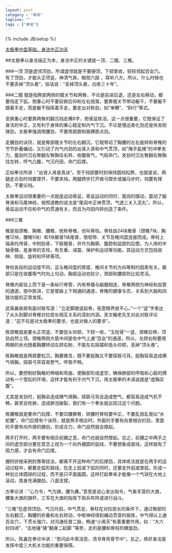 ```yaml
---
layout: post
category : "拳架"
tagline: ""
tags : ["拳架"]
---
```

{% include JB/setup %}

[太极拳中盘基础，身法中正功夫](http://mp.weixin.qq.com/s?__biz=MzA5NDE2NDYwNQ==&mid=201115718&idx=1&sn=0c19bb723720a230429816dfb95bc1d9&key=79cf83ea5128c3e50bbf4cf3a9d9b1f9761103dea8909d46308624fce5d59fc6302d314d90af7ed3a1602cd1b8f3dae7&ascene=0&uin=MTE3OTExMjE0MQ%3D%3D&devicetype=iMac+MacBookPro11%2C1+OSX+OSX+10.10+build(14A389)&version=11020012&pass_ticket=48xy2qwuELYjWREMKF7Ewza0ceaEo2RVPMOPuLZ5p9HDmQ7JGPzyeFTFLMfxZ7Mt)

##太极拳以身法端正为本，身法中正的关键是一顶、二髋、三椎。
    
###一顶
顶是虚领顶劲，所谓虚领就是不要硬顶，下颏里收，轻轻领起百会穴。有了顶劲，才能头正项竖，神清气爽，眼观六路 ，耳听八方。所以，什么时候也不要丢掉“顶头悬”，俗话说：“丢掉顶头悬，白练三十年”。    
    
###二髋
髋是指胯部两侧的髋关节和两臀，不论是前进后退，还是左右移动，都要裆走下弧，倒重心时不要前俯后仰和左右摇晃，要靠髋关节带动躯干，不要躯干跟着手走，而是躯干指挥着手走，要走出对称劲，如“单鞭”、“斜行”等式。

变换重心时要靠两臀的翻沉裆走横8字，把骨盆练活。这一点很重要，它既保证了身法的中正，又有利于身体的重心稳定和内气下沉。不论是慢运柔化劲还是快发刚弹劲，太极拳强调用腰劲，不要用肩膀和胳膊那点劲。

走腰劲的诀窍，就是臀部髋关节的左右翻沉，它既带动了胸腰的左右旋转和脊椎的节节折叠蛹动，又引动了内气内劲的出肾入肾和中气贯顶，如“掩手肱捶”的冲拳发力，蓄劲时沉右臀翻左臀胸往右转，收腹吸气，气贴命门，发劲时沉左臀翻右臀胸往左转，呼气凸腹，气沉丹田，命门后撑。

正如拳论所讲：“出肾入肾是真诀”。至于裆部要时刻保持圆裆松胯，也就是说，两腿走合劲时裆要撑开，不要夹裆，两腿跨步打开做弓蹬步或偏马步时，裆要有撑劲，不要尖裆。

太极拳运动很重要的一点就是运动骨盆，骨盆运动的同时，尾闾的摆动，震动了脑脊液和马尾神经，按照道教的说法是“尾闾中正神贯顶，气透三关入泥丸”。所以，骨盆运动不仅和中气的贯通有关，而且为丹田内转创造了条件。
    
###三椎

椎是指颈椎、胸椎、腰椎，统称脊椎，也叫脊柱。脊柱由24块椎骨（颈椎7块，胸椎12块，腰椎5块）和1块骶骨1块尾骨，借韧带、关节及椎间盘连接而成。脊柱上端承托颅骨，中附肋骨，下联髋骨，并作为胸廓、腹腔和盆腔的后壁。为人体的中轴骨骼，是身体的支柱，有负重、减震、保护和运动等功能。其运动方式包括屈伸、侧屈、旋转和环转等项。

脊柱各段的运动度不同，这与椎间盘的厚度、椎间关节的方向等制约因素有关。骶部只是在收腹吸气时向上勾动，胸部运动也较少，颈部和腰部则比较灵活。

脊椎内部自上而下是一条纵行脊管，内有脊髓与脑髓相连，脊椎两侧为神经和血管的通道，按中医讲，它是督脉上下相通的通道，脊椎的健康与否，关系到大脑和四肢功能的正常发挥。

武禹襄故居有副对联写道：“立定脚跟竖起脊，拓宽眼界放平心。”一个“竖”字表达了从头到脚对脊椎对拉拔长相互关系的深刻内涵。吴文翰老先生对此对联评论道：“这不仅是对太极拳的要求，也是对做人的要求”。
    
练颈椎就是要头正项竖，不要低头仰颏，下颏一收，“玉枕骨”一竖，颈椎拉伸，顶劲自然上领。颈椎两侧大筋中间是佐中气上通“百会”的通道，所以，左顾右盼要用两眼的余光随着胸腰转动左顾右盼，不能左右摇摆和低头仰颏，丢掉“顶头悬”。
    
练胸椎就是两肩要松沉，胸要微含，既不要挺胸又不要探肩弓背。挺胸容易造成横气填胸，探肩弓背容易憋气，呼吸不畅。

所以，要控制好胸椎的伸缩和弯曲，使胸部形成虚空，确保肺部的呼吸和心脏的搏动有一个宽松的环境，这样才能有利于内气下沉，用太极拳的术语说就是“虚胸实腹”。

尤其是发劲时，挺胸会造成横气填胸，探肩弓背会造成憋气，都容易造成气机不畅，甚至会呛肺，造成肺泡破裂，我们有一个拳友就出现过这个问题。     
    
练腰椎就是要命门后撑，不要凹腰撅臀，转腰时脊柱要中正，不要乱扭乱晃似“水蛇腰”。命门后撑有个诀窍，就是两手相合时，外面的手要有向里相合的劲，里面的手要有向外撑的掤劲，形成合力，命门自然就会撑起。

两手打开时，两手要有相合前掤之意，命门也就自然撑起。总之，前掤之中两手之间的虚空部分要在意念上视为一个向外掤圆的弧线，不要想象成直线，这样就有了阻力感，才会有命门后撑。

掤捋挤按采挒肘靠等技法，都离不开这种命门的后撑劲，具体练法就是在两手的运动过程中，都要走弧形路线，在走上弧或下弧的同时，还要走外弧或里弧，形成一种划立体圆球的过程，而不是只平面画圆，这样打起拳来才能像一个气球在大地上滚动，周身充满掤劲，八面支撑。
    
古拳论讲：“心为令，气为旗，腰为纛。”意思是说心发出指令，气象军营的大旗，腰象大旗的旗杆，三军在大旗的指挥下排兵布阵或进行战斗。

“三椎”在虚领顶劲、气沉丹田，中气贯足，脊柱在对拉拔长的条件下，通过臀部的左右翻沉，胸腰的折叠和左右转动，中枢神经得到蛹动贯穿的锻炼，中气得以上通百会穴，下贯长强穴，对沟通任督二脉，畅通“小周天”有着重要作用，如：“大六封四闭”、“击地锤”接“翻身二起脚 ”等势，走的是腰和脊柱的螺旋劲。

所以，陈鑫在拳论中讲：“若问此中真消息，须寻脊背骨节中”。总之，练好身法是发挥中盘三大机关功能的重要保障。